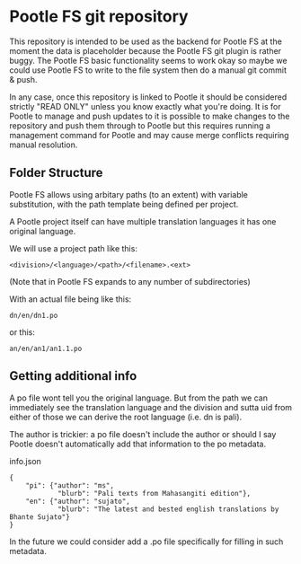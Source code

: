# Pootle FS git repository

This repository is intended to be used as the backend for Pootle FS
at the moment the data is placeholder because the Pootle FS git plugin
is rather buggy. The Pootle FS basic functionality seems to work okay
so maybe we could use Pootle FS to write to the file system then
do a manual git commit & push.

In any case, once this repository is linked to Pootle it should
be considered strictly "READ ONLY" unless you know exactly
what you're doing. It is for Pootle to manage and push updates to
it is possible to make changes to the repository and push them through
to Pootle but this requires running a management command for Pootle
and may cause merge conflicts requiring manual resolution.

## Folder Structure

Pootle FS allows using arbitary paths (to an extent) with variable
substitution, with the path template being defined per project.

A Pootle project itself can have multiple translation languages
it has one original language.

We will use a project path like this:

`<division>/<language>/<path>/<filename>.<ext>`

(Note that in Pootle FS <path> expands to any number of subdirectories)

With an actual file being like this:  

`dn/en/dn1.po`

or this:

`an/en/an1/an1.1.po`

## Getting additional info

A po file wont tell you the original language. But from the path we can
immediately see the translation language and the division and sutta uid
from either of those we can derive the root language (i.e. dn is pali).

The author is trickier: a po file doesn't include the author or should
I say Pootle doesn't automatically add that information to the po
metadata.

info.json
```
{
    "pi": {"author": "ms",
            "blurb": "Pali texts from Mahasangiti edition"},
    "en": {"author": "sujato",
            "blurb": "The latest and bested english translations by Bhante Sujato"}
}
```

In the future we could consider add a .po file specifically for filling
in such metadata.
